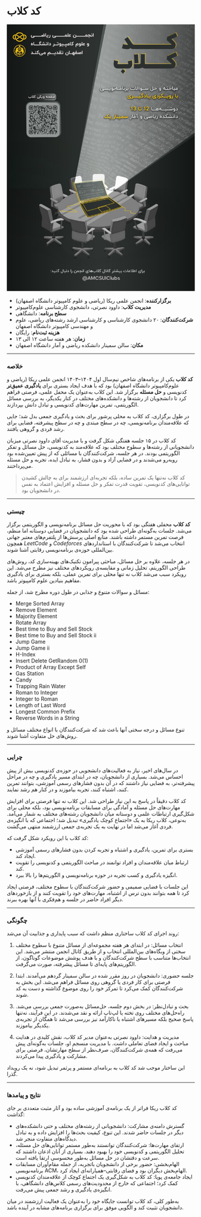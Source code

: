# کد کلاب

![codeClub poster](./statics/poster.codeclub.jpg)

- **برگزارکننده**: انجمن علمی ریکا (ریاضی و علوم کامپیوتر دانشگاه اصفهان)
- **مدیریت کلاب**: داوود نصرتی، دانشجوی کارشناسی علوم‌کامپیوتر
- **سطح برنامه**: دانشگاهی
- **شرکت‌کنندگان**: ۲۰ دانشجوی کارشناسی و کارشناسی ارشد رشته‌های ریاضی، علوم و مهندسی کامپیوتر دانشگاه اصفهان
- **هزینه ثبت‌نام**: رایگان
- **زمان**: هر هفته ساعت ۱۲ الی ۱۳
- **مکان**: سالن سمینار دانشکده ریاضی و آمار دانشگاه اصفهان

---

### خلاصه

**کد کلاب** یکی از برنامه‌های شاخص نیم‌سال اول ۱۴۰۴–۱۴۰۳ انجمن علمی ریکا (ریاضی و علوم‌کامپیوتر دانشگاه اصفهان) بود که با هدف ایجاد بستری برای **یادگیری عمیق‌تر** کدنویسی و **حل مسئله** برگزار شد. این کلاب به‌عنوان یک محفل علمی، فرصتی فراهم کرد تا دانشجویان از رشته‌ها و دانشکده‌های مختلف در کنار یکدیگر، به بررسی مسائل الگوریتمی، تمرین مهارت‌های کدنویسی و تبادل دانش بپردازند.

در طول برگزاری، کد کلاب به محلی پرشور برای بحث و یادگیری جمعی بدل شد؛ جایی که علاقه‌مندان برنامه‌نویسی، چه در سطح مبتدی و چه در سطح پیشرفته، فضایی برای رشد فردی و گروهی یافتند.

کد کلاب در ۱۵ جلسه هفتگی شکل گرفت و با مدیریت آقای داوود نصرتی میزبان دانشجویانی از رشته‌ها و سطوح مختلف بود که علاقه‌مند به کدنویسی، حل مسائل و تفکر الگوریتمی بودند.
در هر جلسه، شرکت‌کنندگان با مسائلی که از پیش تعیین‌شده بود روبه‌رو می‌شدند و در فضایی آزاد و بدون فشار، به تبادل ایده، تجربه و حل مسئله می‌پرداختند.

>کد کلاب نه‌تنها یک تمرین ساده، بلکه تجربه‌ای ارزشمند برای به چالش کشیدن توانایی‌های کدنویسی، تقویت قدرت تفکر و حل مسئله و افزایش اعتماد به نفس در دانشجویان بود.

---

### چیستی

**کد کلاب** محفلی هفتگی بود که با محوریت حل مسائل برنامه‌نویسی و الگوریتمی برگزار می‌شد. جلسات به‌گونه‌ای طراحی شده بود که دانشجویان در فضایی دوستانه اما منظم، فرصت تمرین مستمر داشته باشند. منابع اصلی پرسش‌ها از پلتفرم‌های معتبر جهانی همچون _LeetCode_ و _Codeforces_ انتخاب می‌شد تا شرکت‌کنندگان با استانداردهای بین‌المللی حوزه‌ی برنامه‌نویسی رقابتی آشنا شوند.

در هر جلسه، علاوه بر حل مسائل، مباحثی پیرامون تکنیک‌های بهینه‌سازی کد، روش‌های طراحی الگوریتم، تحلیل زمانی و مقایسه‌ی رویکردهای مختلف نیز مطرح می‌شد. این رویکرد سبب می‌شد کلاب نه تنها محلی برای تمرین عملی، بلکه بستری برای یادگیری مفاهیم بنیادین علوم کامپیوتر باشد.

مسائل و سوالات متنوع و جذابی در طول دوره مطرح شد، از جمله:

- Merge Sorted Array
- Remove Element
- Majority Element
- Rotate Array
- Best time to Buy and Sell Stock
- Best time to Buy and Sell Stock ii
- Jump Game
- Jump Game ii
- H-Index
- Insert Delete GetRandom 0(1)
- Product of Array Except Self
- Gas Station
- Candy
- Trapping Rain Water
- Roman to Integer
- Integer to Roman
- Length of Last Word
- Longest Common Prefix
- Reverse Words in a String

تنوع مسائل و درجه‌ سختی آنها باعث شد که شرکت‌کنندگان با انواع مختلف مسائل و روش‌های حل متفاوت آشنا شوند.

---

### چرایی

در سال‌های اخیر، نیاز به فعالیت‌های دانشجویی در حوزه‌ی کدنویسی بیش از پیش احساس می‌شد. بسیاری از دانشجویان، چه در ابتدای مسیر یادگیری و چه در مراحل پیشرفته‌تر، به فضایی نیاز داشتند که در آن بدون فشارهای رسمی آموزشی، بتوانند تمرین کنند، اشتباه کنند، تجربه بیاموزند و در کنار هم رشد نمایند.

کد کلاب دقیقاً در پاسخ به این نیاز طراحی شد. این کلاب نه تنها فرصتی برای افزایش مهارت‌های حل مسئله و آمادگی برای مسابقات برنامه‌نویسی بود، بلکه محلی برای شکل‌گیری ارتباطات علمی و دوستانه میان دانشجویان رشته‌های مختلف به شمار می‌آمد. به‌نوعی، کلاب ریکا به یک «اجتماع کوچک یادگیری» تبدیل شد؛ اجتماعی که با انگیزه‌ی فردی آغاز می‌شد اما در نهایت به یک تجربه‌ی جمعی ارزشمند منتهی می‌گشت.


کد کلاب با این رویکرد شکل گرفت که:

- بستری برای تمرین، یادگیری و اشتباه و تجربه کردن بدون فشارهای رسمی آموزشی ایجاد کند.
- ارتباط میان علاقه‌مندان و افراد توانمند در مباحث الگوریتمی و کدنویسی را تقویت کند.
- انگیزه یادگیری و کسب تجربه در حوزه برنامه‌نویسی و الگوریتم‌ها را بالا ببرد.

این جلسات با فضایی صمیمی و حضور شرکت‌کنندگان با سطوح مختلف، فرصتی ایجاد کرد تا همه بتوانند بدون ترس از اشتباه، مهارت‌های خود را تقویت کنند و از بازخوردهای دیگر افراد حاضر در جلسه و هم‌فکری با آنها بهره ببرند.

---

### چگونگی

روند اجرای کد کلاب ساختاری منظم داشت که سبب پایداری و جذابیت آن می‌شد:

1. انتخاب مسائل: در ابتدای هر هفته مجموعه‌ای از مسائل متنوع با سطوح مختلف سختی از وبگاه‌های بین‌المللی انتخاب و از طریق کانال انجمن منتشر می‌شد. این انتخاب‌ها متناسب با سطح شرکت‌کنندگان و با هدف پوشش موضوعات گوناگون، از الگوریتم‌های پایه‌ای تا مسائل پیشرفته، صورت می‌گرفت.

2. جلسه حضوری: دانشجویان در روز مقرر شده در سالن سمینار گردهم می‌آمدند. ابتدا فرصتی برای کار فردی یا گروهی روی مسائل فراهم می‌شد. این بخش به شرکت‌کنندگان کمک می‌کرد تا تمرکز خود را روی موضوع گذاشته و دست‌ به‌ کد شوند.

3. بحث و تبادل‌نظر: در بخش دوم جلسه، حل‌مسائل به‌صورت جمعی بررسی می‌شد. راه‌حل‌های مختلف روی تخته یا لپ‌تاپ ارائه و نقد می‌شدند. در این فرآیند، نه‌تنها پاسخ صحیح بلکه مسیرهای اشتباه یا ناکارآمد نیز بررسی می‌شد تا همگان از تجربه‌ی یکدیگر بیاموزند.

4. مدیریت و هدایت: داوود نصرتی به‌عنوان مدیر کد کلاب، نقش کلیدی در هدایت مباحث و ایجاد فضای تعاملی داشت. با مدیریت منسجم او، جلسات به‌گونه‌ای پیش می‌رفت که همه‌ی شرکت‌کنندگان، صرف‌نظر از سطح مهارتشان، فرصتی برای مشارکت و یادگیری پیدا می‌کردند.

این ساختار موجب شد کد کلاب به برنامه‌ای مستمر و پرثمر تبدیل شود، نه یک رویداد گذرا.

---

### نتایج و پیامدها

کد کلاب ریکا فراتر از یک برنامه‌ی آموزشی ساده بود و آثار مثبت متعددی بر جای گذاشت:

- گسترش دامنه‌ی مشارکت: دانشجویانی از رشته‌های مختلف و حتی دانشکده‌های دیگر در جلسات حاضر شدند. این تنوع، کیفیت بحث‌ها را افزایش داده و به تبادل دیدگاه‌های متفاوت منجر شد.
- ارتقای مهارت‌ها: شرکت‌کنندگان توانستند به‌طور مستمر توانایی‌های حل مسئله، تحلیل الگوریتمی و کدنویسی خود را بهبود دهند. بسیاری از آنان اذعان داشتند که سرعت و دقتشان در حل مسائل به‌طور محسوسی ارتقا یافته است.
- الهام‌بخشی: حضور برخی از دانشجویان باتجربه، از جمله مقام‌آوران مسابقات برنامه‌نویسی ACM، الهام‌بخش دیگران بود و فضای رقابتی–همیارانه‌ای ایجاد کرد.
- ایجاد جامعه‌ی پویا: کد کلاب به شکل‌گیری یک اجتماع کوچک از علاقه‌مندان کدنویسی کمک کرد؛ اجتماعی که خارج از محدودیت‌های رسمی کلاس‌های دانشگاهی، با انگیزه‌ی یادگیری و رشد جمعی پیش می‌رفت.

به‌طور کلی، کد کلاب توانست جایگاه خود را به‌عنوان یک فعالیت ارزشمند در میان دانشجویان تثبیت کند و الگویی موفق برای برگزاری برنامه‌های مشابه در آینده باشد.

